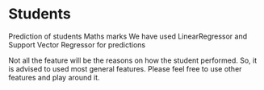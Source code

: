 # Students
Prediction of students Maths marks
We have used LinearRegressor and Support Vector Regressor for predictions

Not all the feature will be the reasons on how the student performed. 
So, it is advised to used most general features.
Please feel free to use other features and play around it.
